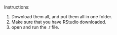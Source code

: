
Instructions: 
1. Download them all, and put them all in one folder. 
2. Make sure that you have RStudio downloaded.
3. open and run the .r file.
